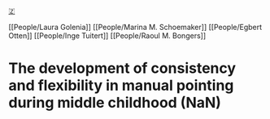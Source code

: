 [🇿](zotero://select/library/items/NCFKCFVX)

[[People/Laura Golenia]] [[People/Marina M. Schoemaker]] [[People/Egbert Otten]] [[People/Inge Tuitert]] [[People/Raoul M. Bongers]] 
# The development of consistency and flexibility in manual pointing during middle childhood (NaN)

